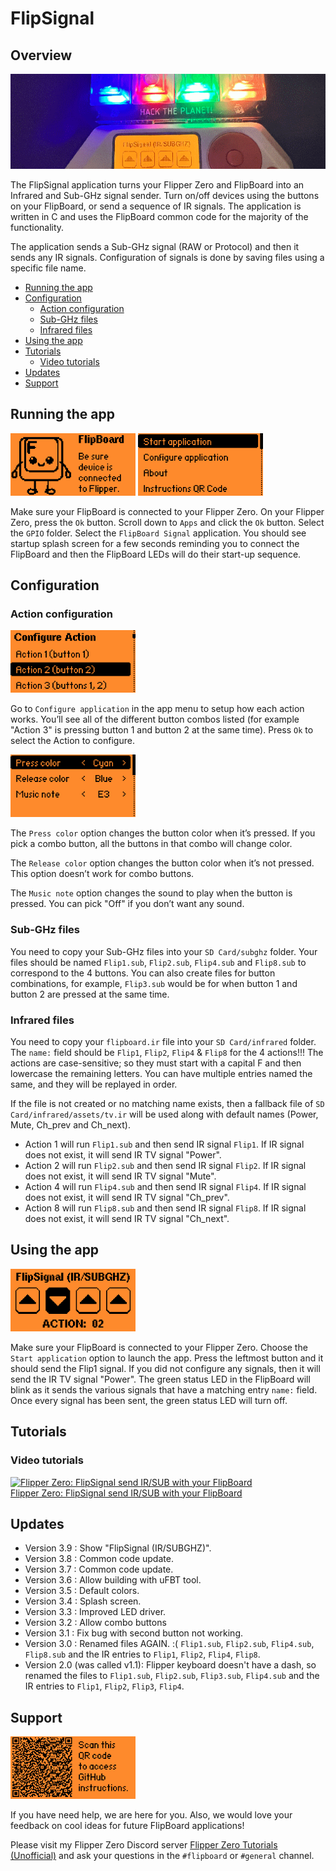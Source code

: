 # FlipSignal

## Overview
<img src="./gallery/banner.png">

The FlipSignal application turns your Flipper Zero and FlipBoard into an Infrared and Sub-GHz signal sender.  Turn on/off devices using the buttons on your FlipBoard, or send a sequence of IR signals. The application is written in C and uses the FlipBoard common code for the majority of the functionality.

The application sends a Sub-GHz signal (RAW or Protocol) and then it sends any IR signals.  Configuration of signals is done by saving files using a specific file name.

- [Running the app](#running-the-app)
- [Configuration](#configuration)
  - [Action configuration](#action-configuration)
  - [Sub-GHz files](#sub-ghz-files)
  - [Infrared files](#infrared-files)
- [Using the app](#using-the-app)
- [Tutorials](#tutorials)
  - [Video tutorials](#video-tutorials)
- [Updates](#updates)
- [Support](#support)


## Running the app
<img src="./gallery/05-signal-splash.png" width="200px">
<img src="./gallery/01-signal-main-menu.png" width="200px">

Make sure your FlipBoard is connected to your Flipper Zero.  On your Flipper Zero, press the `Ok` button.  Scroll down to `Apps` and click the `Ok` button.  Select the `GPIO` folder.  Select the `FlipBoard Signal` application. You should see startup splash screen for a few seconds reminding you to connect the FlipBoard and then the FlipBoard LEDs will do their start-up sequence.

## Configuration

### Action configuration
<img src="./gallery/02-signal-config-action.png" width="200px">

Go to `Configure application` in the app menu to setup how each action works. You’ll see all of the different button combos listed (for example "Action 3" is pressing button 1 and button 2 at the same time). Press `Ok` to select the Action to configure.

<img src="./gallery/03-signal-config-1.png" width="200px">

The `Press color` option changes the button color when it’s pressed. If you pick a combo button, all the buttons in that combo will change color.

The `Release color` option changes the button color when it’s not pressed. This option doesn’t work for combo buttons.

The `Music note` option changes the sound to play when the button is pressed. You can pick "Off" if you don’t want any sound.

### Sub-GHz files
You need to copy your Sub-GHz files into your `SD Card/subghz` folder.  Your files should be named `Flip1.sub`, `Flip2.sub`, `Flip4.sub` and `Flip8.sub` to correspond to the 4 buttons.  You can also create files for button combinations, for example, `Flip3.sub` would be for when button 1 and button 2 are pressed at the same time.

### Infrared files
You need to copy your `flipboard.ir` file into your `SD Card/infrared` folder.  The `name:` field should be `Flip1`, `Flip2`, `Flip4` & `Flip8` for the 4 actions!!!  The actions are case-sensitive; so they must start with a capital F and then lowercase the remaining letters.  You can have multiple entries named the same, and they will be replayed in order.

If the file is not created or no matching name exists, then a fallback file of `SD Card/infrared/assets/tv.ir` will be used along with default names (Power, Mute, Ch_prev and Ch_next).

- Action 1 will run `Flip1.sub` and then send IR signal `Flip1`.  If IR signal does not exist, it will send IR TV signal "Power".
- Action 2 will run `Flip2.sub` and then send IR signal `Flip2`.  If IR signal does not exist, it will send IR TV signal "Mute".
- Action 4 will run `Flip4.sub` and then send IR signal `Flip4`.  If IR signal does not exist, it will send IR TV signal "Ch_prev".
- Action 8 will run `Flip8.sub` and then send IR signal `Flip8`.  If IR signal does not exist, it will send IR TV signal "Ch_next".

## Using the app
<img src="./gallery/04-signal-sending.png" width="200px">

Make sure your FlipBoard is connected to your Flipper Zero. Choose the `Start application` option to launch the app. Press the leftmost button and it should send the Flip1 signal.  If you did not configure any signals, then it will send the IR TV signal "Power".  The green status LED in the FlipBoard will blink as it sends the various signals that have a matching entry `name:` field.  Once every signal has been sent, the green status LED will turn off.

## Tutorials

### Video tutorials
[![Flipper Zero: FlipSignal send IR/SUB with your FlipBoard](https://img.youtube.com/vi/uDaISCAcKpk/0.jpg)](https://youtu.be/uDaISCAcKpk)
<br/>[Flipper Zero: FlipSignal send IR/SUB with your FlipBoard](https://youtu.be/uDaISCAcKpk)


## Updates
- Version 3.9 : Show "FlipSignal (IR/SUBGHZ)".
- Version 3.8 : Common code update.
- Version 3.7 : Common code update.
- Version 3.6 : Allow building with uFBT tool.
- Version 3.5 : Default colors.
- Version 3.4 : Splash screen.
- Version 3.3 : Improved LED driver.
- Version 3.2 : Allow combo buttons
- Version 3.1 : Fix bug with second button not working.
- Version 3.0 : Renamed files AGAIN.  :(   `Flip1.sub`, `Flip2.sub`, `Flip4.sub`, `Flip8.sub` and the IR entries to `Flip1`, `Flip2`, `Flip4`, `Flip8`.
- Version 2.0 (was called v1.1): Flipper keyboard doesn't have a dash, so renamed the files to `Flip1.sub`, `Flip2.sub`, `Flip3.sub`, `Flip4.sub` and the IR entries to `Flip1`, `Flip2`, `Flip3`, `Flip4`.

## Support

<img src="./gallery/06-signal-qrcode.png" width="200px">

If you have need help, we are here for you.  Also, we would love your feedback on cool ideas for future FlipBoard applications!

Please visit my Flipper Zero Discord server [Flipper Zero Tutorials (Unofficial)](https://discord.gg/KTThkQHj5B) and ask your questions in the `#flipboard` or `#general` channel.
